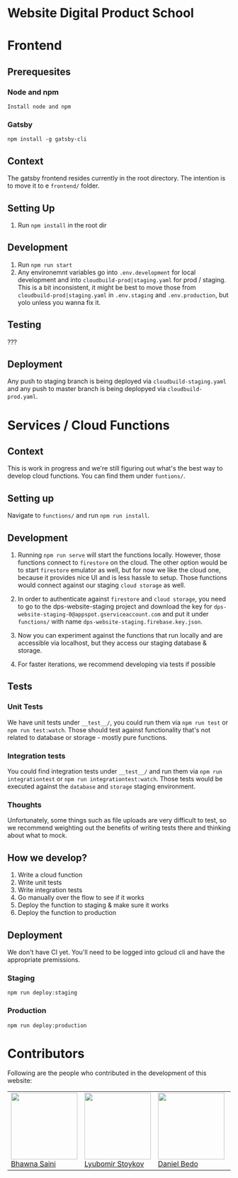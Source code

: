 # Website Digital Product School

# Frontend

## Prerequesites

### Node and npm

`Install node and npm`

### Gatsby

`npm install -g gatsby-cli`

## Context

The gatsby frontend resides currently in the root directory. The intention is to move it to e `frontend/` folder.

## Setting Up

1. Run `npm install` in the root dir

## Development

1. Run `npm run start`
2. Any environemnt variables go into `.env.development` for local development and into `cloudbuild-prod|staging.yaml` for prod / staging. This is a bit inconsistent, it might be best to move those from `cloudbuild-prod|staging.yaml` in `.env.staging` and `.env.production`, but yolo unless you wanna fix it.

## Testing

???

## Deployment

Any push to staging branch is being deployed via `cloudbuild-staging.yaml` and any push to master branch is being deplopyed via `cloudbuild-prod.yaml`.

# Services / Cloud Functions

## Context

This is work in progress and we're still figuring out what's the best way to develop cloud functions. You can find them under `funtions/`.

## Setting up

Navigate to `functions/` and run `npm run install`.

## Development

1. Running `npm run serve` will start the functions locally. However, those functions connect to `firestore` on the cloud. The other option would be to start `firestore` emulator as well, but for now we like the cloud one, because it provides nice UI and is less hassle to setup. Those functions would connect against our staging `cloud storage` as well.

2. In order to authenticate against `firestore` and `cloud storage`, you need to go to the dps-website-staging project and download the key for `dps-website-staging-0@appspot.gserviceaccount.com` and put it under `functions/` with name `dps-website-staging.firebase.key.json`.

3. Now you can experiment against the functions that run locally and are accessible via localhost, but they access our staging database & storage.

4. For faster iterations, we recommend developing via tests if possible

## Tests

### Unit Tests

We have unit tests under `__test__/`, you could run them via `npm run test` or `npm run test:watch`. Those should test against functionality that's not related to database or storage - mostly pure functions.

### Integration tests

You could find integration tests under `__test__/` and run them via `npm run integrationtest` or `npm run integrationtest:watch`. Those tests would be executed against the `database` and `storage` staging environment.

### Thoughts

Unfortunately, some things such as file uploads are very difficult to test, so we recommend weighting out the benefits of writing tests there and thinking about what to mock.

## How we develop?

1. Write a cloud function
2. Write unit tests
3. Write integration tests
4. Go manually over the flow to see if it works
5. Deploy the function to staging & make sure it works
6. Deploy the function to production

## Deployment

We don't have CI yet. You'll need to be logged into gcloud cli and have the appropriate premissions.

### Staging

`npm run deploy:staging`

### Production

`npm run deploy:production`

# Contributors

Following are the people who contributed in the development of this website:

<table>
<tr>
<td>
        <img src="https://avatars0.githubusercontent.com/u/25259674?s=460&v=4" width="150px;"/><br />
        <a
                href="https://github.com/bhawna333"
                rel="noopener morefferer"
                target="_blank">
            Bhawna Saini
</a>
</td>
        <td>
        <img src="https://avatars0.githubusercontent.com/u/20355307?s=400&v=4" width="150px;"/><br />
         <a
                href="https://github.com/lustoykov"
                rel="noopener morefferer"
                target="_blank">
            Lyubomir Stoykov
</a>
        </td>
        <td>
        <img src="https://avatars3.githubusercontent.com/u/43818253?s=400&v=4" width="150px;"/><br />
     <a
                href="https://github.com/danielbedo"
                rel="noopener morefferer"
                target="_blank">
            Daniel Bedo
</a>
        </td>
        <td> <img src="https://avatars1.githubusercontent.com/u/10283674?s=460&v=4" width="150px;"/><br />
        <a
          href="https://github.com/mstockerl"
          rel="noopener morefferer"
          target="_blank">
          Michael Stockerl
        </a>
      </td>
      <td> <img src="https://avatars3.githubusercontent.com/u/41467952?s=400&v=4" width="150px;"/><br />
         <a
                href="https://github.com/BastianRieder"
                rel="noopener morefferer"
                target="_blank">
            Bastian Rieder
        </a>
     </td>

<td> <img src="https://avatars2.githubusercontent.com/u/5422354?s=400&v=4" width="150px;"/><br />
         <a
                href="https://github.com/Brothman"
                rel="noopener morefferer"
                target="_blank">
            Benji Rothman
</a>
         </td>

<td> <img src="https://avatars2.githubusercontent.com/u/39758486?s=400&v=4" width="150px;"/><br />
         <a
                href="https://github.com/ayamlearning"
                rel="noopener morefferer"
                target="_blank">
            Yasin Musa Ayami
</a>
         </td>

<td> <img src="https://avatars2.githubusercontent.com/u/45259171?s=400&v=4" width="150px;"/><br />
         <a
                href="https://github.com/Annina2806"
                rel="noopener morefferer"
                target="_blank">
            Annina Schaupp
</a>
         </td>

<td> <img src="https://avatars3.githubusercontent.com/u/43818253?s=400&v=4" width="150px;"/><br />
         <a
                href="https://github.com/pranjal2394"
                rel="noopener morefferer"
                target="_blank">
            pranjal2394
</a>
         </td>

</table>
